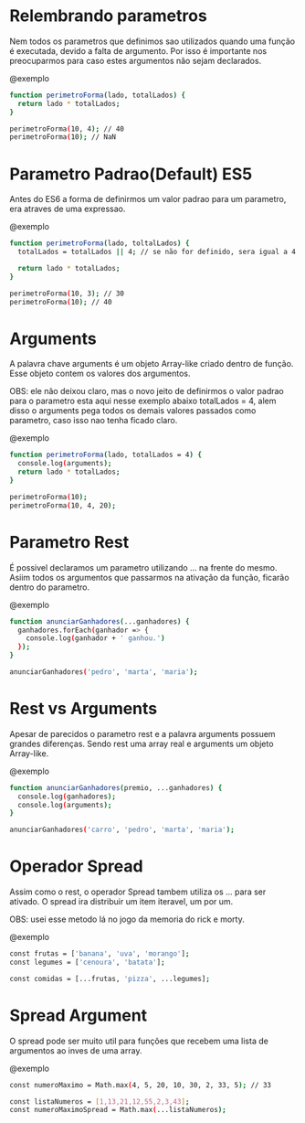 # Relembrando parametros #

Nem todos os parametros que definimos sao utilizados quando uma função é executada, devido a falta de argumento. Por isso é importante nos preocuparmos para caso estes argumentos não sejam declarados.

@exemplo
```bash
function perimetroForma(lado, totalLados) {
  return lado * totalLados;
}

perimetroForma(10, 4); // 40
perimetroForma(10); // NaN
```

# Parametro Padrao(Default) ES5 #

Antes do ES6 a forma de definirmos um valor padrao para um parametro, era atraves de uma expressao.

@exemplo
```bash
function perimetroForma(lado, toltalLados) {
  totalLados = totalLados || 4; // se não for definido, sera igual a 4

  return lado * totalLados;
}

perimetroForma(10, 3); // 30
perimetroForma(10); // 40
```

# Arguments #

A palavra chave arguments é um objeto Array-like criado dentro de função. Esse objeto contem os valores dos argumentos.

OBS:  ele não deixou claro, mas o novo jeito de definirmos o valor padrao para o parametro esta aqui nesse exemplo abaixo totalLados = 4, alem disso o arguments pega todos os demais valores passados como parametro, caso isso nao tenha ficado claro.

@exemplo
```bash
function perimetroForma(lado, totalLados = 4) {
  console.log(arguments);
  return lado * totalLados;
}

perimetroForma(10);
perimetroForma(10, 4, 20);
```

# Parametro Rest #

É possivel declaramos um parametro utilizando ... na frente do mesmo. Asiim todos os argumentos que passarmos na ativação da função, ficarão dentro do parametro.

@exemplo
```bash
function anunciarGanhadores(...ganhadores) {
  ganhadores.forEach(ganhador => {
    console.log(ganhador + ' ganhou.')
  });
}

anunciarGanhadores('pedro', 'marta', 'maria');
```

# Rest vs Arguments #

Apesar de parecidos o parametro rest e a palavra arguments possuem grandes diferenças. Sendo rest uma array real e arguments um objeto Array-like.

@exemplo
```bash
function anunciarGanhadores(premio, ...ganhadores) {
  console.log(ganhadores);
  console.log(arguments);
}

anunciarGanhadores('carro', 'pedro', 'marta', 'maria');
```

# Operador Spread #

Assim como o rest, o operador Spread tambem utiliza os ... para ser ativado. O spread ira distribuir um item iteravel, um por um.

OBS: usei esse metodo lá no jogo da memoria do rick e morty.

@exemplo
```bash
const frutas = ['banana', 'uva', 'morango'];
const legumes = ['cenoura', 'batata'];

const comidas = [...frutas, 'pizza', ...legumes];
```

# Spread Argument #

O spread pode ser muito util para funções que recebem uma lista de argumentos ao inves de uma array.

@exemplo
```bash
const numeroMaximo = Math.max(4, 5, 20, 10, 30, 2, 33, 5); // 33

const listaNumeros = [1,13,21,12,55,2,3,43];
const numeroMaximoSpread = Math.max(...listaNumeros);
```


